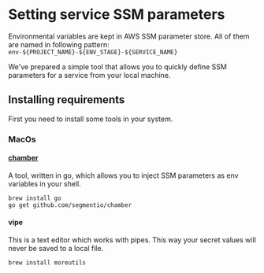 # Setting service SSM parameters
Environmental variables are kept in AWS SSM parameter store. All of them are named in following pattern: 
`env-${PROJECT_NAME}-${ENV_STAGE}-${SERVICE_NAME}`

We've prepared a simple tool that allows you to quickly define SSM parameters for a 
service from your local machine. 

## Installing requirements
First you need to install some tools in your system.

### MacOs

#### [chamber](https://github.com/segmentio/chamber#installing)
A tool, written in go, which allows you to inject SSM parameters as env variables in your shell.

```shell
brew install go
go get github.com/segmentio/chamber
```

#### vipe
This is a text editor which works with pipes. This way your secret values will never be saved to a local file.

```shell
brew install moreutils
```
